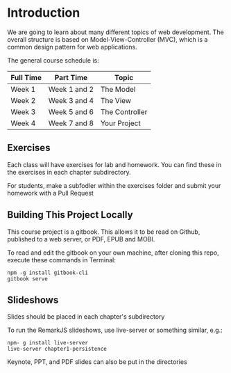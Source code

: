 # Introduction

We are going to learn about many different topics of web development. The overall structure is based on Model-View-Controller (MVC), which is a common design pattern for web applications.

The general course schedule is:

Full Time  | Part Time    | Topic
-----------|--------------|---------------
Week 1     | Week 1 and 2 | The Model
Week 2     | Week 3 and 4 | The View
Week 3     | Week 5 and 6 | The Controller
Week 4     | Week 7 and 8 | Your Project

## Exercises

Each class will have exercises for lab and homework. You can find these in the exercises in each chapter subdirectory.

For students, make a subfodler within the exercises folder and submit your homework with a Pull Request

## Building This Project Locally

This course project is a gitbook. This allows it to be read on Github, published to a web server, or PDF, EPUB and MOBI.

To read and edit the gitbook on your own machine, after cloning this repo, execute these commands in Terminal:
```
npm -g install gitbook-cli
gitbook serve
```

## Slideshows

Slides should be placed in each chapter's subdirectory

To run the RemarkJS slideshows, use live-server or something similar, e.g.:

```
npm- g install live-server
live-server chapter1-persistence
```

Keynote, PPT, and PDF slides can also be put in the directories
